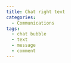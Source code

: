 ```yaml
---
title: Chat right text
categories:
  - Communications
tags:
  - chat bubble
  - text
  - message
  - comment
---
```

